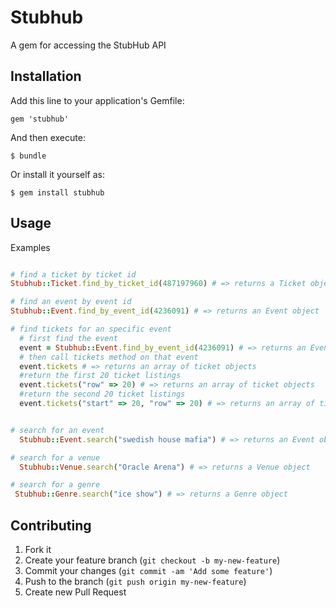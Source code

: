 # Stubhub

A gem for accessing the StubHub API

## Installation

Add this line to your application's Gemfile:

    gem 'stubhub'

And then execute:

    $ bundle

Or install it yourself as:

    $ gem install stubhub

## Usage

Examples

```ruby

# find a ticket by ticket id
Stubhub::Ticket.find_by_ticket_id(487197960) # => returns a Ticket object

# find an event by event id
Stubhub::Event.find_by_event_id(4236091) # => returns an Event object

# find tickets for an specific event
  # first find the event
  event = Stubhub::Event.find_by_event_id(4236091) # => returns an Event object
  # then call tickets method on that event
  event.tickets # => returns an array of ticket objects
  #return the first 20 ticket listings
  event.tickets("row" => 20) # => returns an array of ticket objects
  #return the second 20 ticket listings
  event.tickets("start" => 20, "row" => 20) # => returns an array of ticket objects


# search for an event 
  Stubhub::Event.search("swedish house mafia") # => returns an Event object

# search for a venue
  Stubhub::Venue.search("Oracle Arena") # => returns a Venue object

# search for a genre  
 Stubhub::Genre.search("ice show") # => returns a Genre object

```

## Contributing

1. Fork it
2. Create your feature branch (`git checkout -b my-new-feature`)
3. Commit your changes (`git commit -am 'Add some feature'`)
4. Push to the branch (`git push origin my-new-feature`)
5. Create new Pull Request
